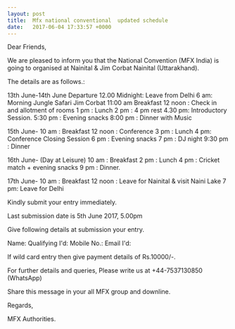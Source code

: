 ```yaml
---
layout: post
title:  Mfx national conventional  updated schedule
date:   2017-06-04 17:33:57 +0000
---
```



Dear Friends,

We are pleased to inform you that the National Convention (MFX India) is going to organised at Nainital & Jim Corbat Nainital (Uttarakhand).

The details are as follows.:

13th June-14th June
Departure 12.00 Midnight: Leave from Delhi
6 am: Morning Jungle Safari Jim Corbat
11:00 am Breakfast
12 noon : Check in and allotment of rooms
1 pm : Lunch
2 pm : 4 pm rest
4.30 pm: Introductory Session.
5:30 pm : Evening snacks
8:00 pm : Dinner with Music

15th June-
10 am : Breakfast
12 noon : Conference 
3 pm : Lunch
4 pm: Conference Closing Session
6 pm : Evening snacks
7 pm : DJ night
9:30 pm : Dinner

16th June- (Day at Leisure)
10 am : Breakfast
2 pm : Lunch
4 pm : Cricket match + evening snacks
9 pm : Dinner.

17th June-
10 am : Breakfast 
12 noon : Leave for Nainital & visit Naini Lake
7 pm: Leave for Delhi

Kindly submit your entry immediately.

Last submission date is 5th June 2017, 5.00pm

Give following details at submission your entry.

Name: 
Qualifying I'd:
Mobile No.:
Email I'd:

If wild card entry then give payment details of Rs.10000/-.

For further details and queries, Please write us at +44-7537130850 (WhatsApp)

Share this message in your all MFX group and downline.

Regards,

MFX Authorities.
